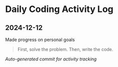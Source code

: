 # Daily Coding Activity Log

## 2024-12-12

Made progress on personal goals

> First, solve the problem. Then, write the code.

*Auto-generated commit for activity tracking*
